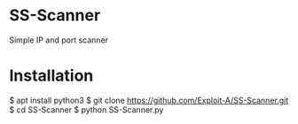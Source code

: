 # SS-Scanner
Simple IP and port scanner

<h1>Installation</h1>

$  apt install python3
$  git clone https://github.com/Exploit-A/SS-Scanner.git
$  cd SS-Scanner
$  python SS-Scanner.py

